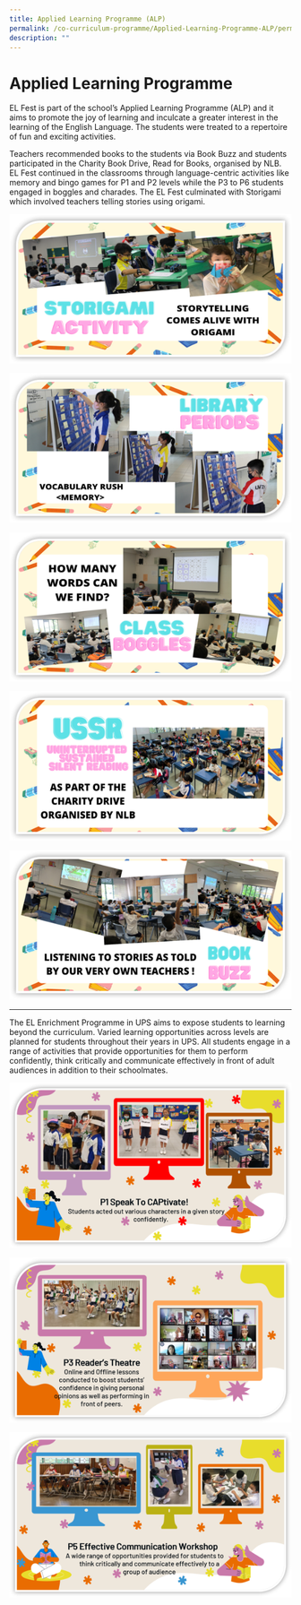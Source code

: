 ```yaml
---
title: Applied Learning Programme (ALP)
permalink: /co-curriculum-programme/Applied-Learning-Programme-ALP/permalink/
description: ""
---
```

Applied Learning Programme
==========================

EL Fest is part of the school’s Applied Learning Programme (ALP) and it aims to promote the joy of learning and inculcate a greater interest in the learning of the English Language. The students were treated to a repertoire of fun and exciting activities.

Teachers recommended books to the students via Book Buzz and students participated in the Charity Book Drive, Read for Books, organised by NLB.  EL Fest continued in the classrooms through language-centric activities like memory and bingo games for P1 and P2 levels while the P3 to P6 students engaged in boggles and charades. The EL Fest culminated with Storigami which involved teachers telling stories using origami.

![](/images/Storigami-600x317.png)

![](/images/Lib-Period-600x318.png)

![](/images/Class-Boogles-600x318.png)

![](/images/USSR-600x318.png)

![](/images/Book-Buzz-600x318.png)

---

The EL Enrichment Programme in UPS aims to expose students to learning beyond the curriculum. Varied learning opportunities across levels are planned for students throughout their years in UPS. All students engage in a range of activities that provide opportunities for them to perform confidently, think critically and communicate effectively in front of adult audiences in addition to their schoolmates.

![](/images/EL-Enrichmt-Prog-P1-CAPtivate-600x351.png)

![](/images/EL2.png)

![](/images/EL3.png)